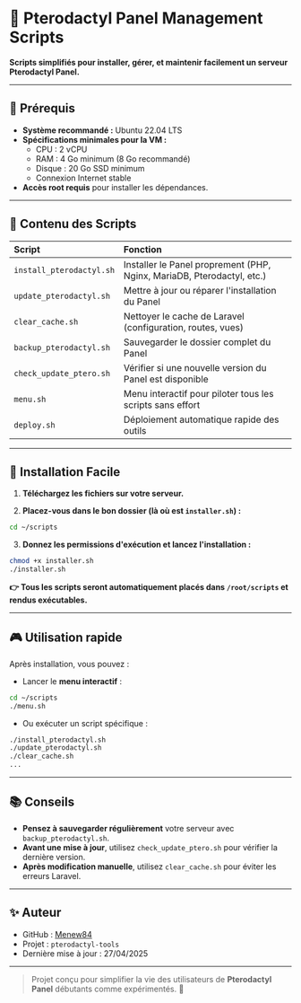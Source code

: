 
# 🦖 Pterodactyl Panel Management Scripts

**Scripts simplifiés pour installer, gérer, et maintenir facilement un serveur Pterodactyl Panel.**

---

## 🧩 Prérequis

- **Système recommandé :** Ubuntu 22.04 LTS
- **Spécifications minimales pour la VM :**
  - CPU : 2 vCPU
  - RAM : 4 Go minimum (8 Go recommandé)
  - Disque : 20 Go SSD minimum
  - Connexion Internet stable
- **Accès root requis** pour installer les dépendances.

---

## 📂 Contenu des Scripts

| Script                  | Fonction |
|:-------------------------|:---------|
| `install_pterodactyl.sh`  | Installer le Panel proprement (PHP, Nginx, MariaDB, Pterodactyl, etc.) |
| `update_pterodactyl.sh`   | Mettre à jour ou réparer l'installation du Panel |
| `clear_cache.sh`          | Nettoyer le cache de Laravel (configuration, routes, vues) |
| `backup_pterodactyl.sh`   | Sauvegarder le dossier complet du Panel |
| `check_update_ptero.sh`   | Vérifier si une nouvelle version du Panel est disponible |
| `menu.sh`                 | Menu interactif pour piloter tous les scripts sans effort |
| `deploy.sh`               | Déploiement automatique rapide des outils |

---

## 🚀 Installation Facile

1. **Téléchargez les fichiers sur votre serveur.**

2. **Placez-vous dans le bon dossier (là où est `installer.sh`) :**

```bash
cd ~/scripts
```

3. **Donnez les permissions d'exécution et lancez l'installation :**

```bash
chmod +x installer.sh
./installer.sh
```

**👉 Tous les scripts seront automatiquement placés dans `/root/scripts` et rendus exécutables.**

---

## 🎮 Utilisation rapide

Après installation, vous pouvez :

- Lancer le **menu interactif** :

```bash
cd ~/scripts
./menu.sh
```

- Ou exécuter un script spécifique :

```bash
./install_pterodactyl.sh
./update_pterodactyl.sh
./clear_cache.sh
...
```

---

## 📚 Conseils

- **Pensez à sauvegarder régulièrement** votre serveur avec `backup_pterodactyl.sh`.
- **Avant une mise à jour**, utilisez `check_update_ptero.sh` pour vérifier la dernière version.
- **Après modification manuelle**, utilisez `clear_cache.sh` pour éviter les erreurs Laravel.

---

## ✨ Auteur

- GitHub : [Menew84](https://github.com/Menew84)
- Projet : `pterodactyl-tools`
- Dernière mise à jour : 27/04/2025

---

> Projet conçu pour simplifier la vie des utilisateurs de **Pterodactyl Panel** débutants comme expérimentés. 🚀
